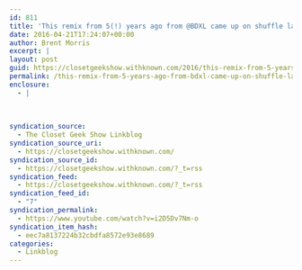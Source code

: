 ```yaml
---
id: 811
title: 'This remix from 5(!) years ago from @BDXL came up on shuffle last night. MIA &#8211; Steppin&#8217; Up (D.Riggalo XtraDub Mix)'
date: 2016-04-21T17:24:07+00:00
author: Brent Morris
excerpt: |
layout: post
guid: https://closetgeekshow.withknown.com/2016/this-remix-from-5-years-ago-from-bdxl-came-up
permalink: /this-remix-from-5-years-ago-from-bdxl-came-up-on-shuffle-last-night-mia-steppin-up-d-riggalo-xtradub-mix/
enclosure:
  - |
    
    
    
syndication_source:
  - The Closet Geek Show Linkblog
syndication_source_uri:
  - https://closetgeekshow.withknown.com/
syndication_source_id:
  - https://closetgeekshow.withknown.com/?_t=rss
syndication_feed:
  - https://closetgeekshow.withknown.com/?_t=rss
syndication_feed_id:
  - "7"
syndication_permalink:
  - https://www.youtube.com/watch?v=i2D5Dv7Nm-o
syndication_item_hash:
  - eec7a8137224b32cbdfa8572e93e8689
categories:
  - Linkblog
---
```

<div class="known-bookmark">
</div>

<div>
</div>